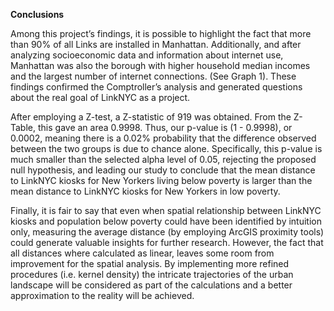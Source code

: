**Conclusions**


Among this project’s findings, it is possible to highlight the fact that more than 90% of all Links are installed in Manhattan. Additionally, and after analyzing socioeconomic data and information about internet use, Manhattan was also the borough with higher household median incomes and the largest number of internet connections. (See Graph 1). These findings confirmed the Comptroller’s analysis and generated questions about the real goal of LinkNYC as a project. 


After employing a Z-test, a Z-statistic of 919 was obtained. From the Z-Table, this gave an area 0.9998. Thus, our p-value is (1 - 0.9998), or 0.0002, meaning there is a 0.02% probability that the difference observed between the two groups is due to chance alone. Specifically, this p-value is much smaller than the selected alpha level of 0.05, rejecting the proposed null hypothesis, and leading our study to conclude that the mean distance to LinkNYC kiosks for New Yorkers living below poverty is larger than the mean distance to LinkNYC kiosks for New Yorkers in low poverty.

Finally, it is fair to say that even when spatial relationship between LinkNYC kiosks and population below poverty could have been identified by intuition only, measuring the average distance (by employing ArcGIS proximity tools) could generate valuable insights for further research. However, the fact that all distances where calculated as linear, leaves some room from improvement for the spatial analysis. By implementing more refined procedures (i.e. kernel density) the intricate trajectories of the urban landscape will be considered as part of the calculations and a better approximation to the reality will be achieved. 
